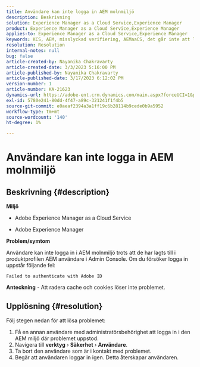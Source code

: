 ```yaml
---
title: Användare kan inte logga in AEM molnmiljö
description: Beskrivning
solution: Experience Manager as a Cloud Service,Experience Manager
product: Experience Manager as a Cloud Service,Experience Manager
applies-to: Experience Manager as a Cloud Service,Experience Manager
keywords: KCS, AEM, misslyckad verifiering, AEMaaCS, det går inte att logga in AEM molnet, AEM användare, Admin Console
resolution: Resolution
internal-notes: null
bug: false
article-created-by: Nayanika Chakravarty
article-created-date: 3/3/2023 5:16:00 PM
article-published-by: Nayanika Chakravarty
article-published-date: 3/17/2023 6:12:02 PM
version-number: 1
article-number: KA-21623
dynamics-url: https://adobe-ent.crm.dynamics.com/main.aspx?forceUCI=1&pagetype=entityrecord&etn=knowledgearticle&id=4ff4b70d-e7b9-ed11-83fe-6045bd0067ea
exl-id: 5780e241-80dd-4f47-a89c-321241f1f4b5
source-git-commit: e0aeaf2394a3a1ff19c6b28114b9cede0b9a5952
workflow-type: tm+mt
source-wordcount: '140'
ht-degree: 1%

---
```


# Användare kan inte logga in AEM molnmiljö

## Beskrivning {#description}


<b>Miljö</b>

- Adobe Experience Manager as a Cloud Service

- Adobe Experience Manager

<b>Problem/symtom</b>

Användare kan inte logga in i AEM molnmiljö trots att de har lagts till i produktprofilen AEM användare i Admin Console. Om du försöker logga in uppstår följande fel:


```
Failed to authenticate with Adobe ID
```


<b>Anteckning</b> - Att radera cache och cookies löser inte problemet.


## Upplösning {#resolution}


Följ stegen nedan för att lösa problemet:

1. Få en annan användare med administratörsbehörighet att logga in i den AEM miljö där problemet uppstod.
2. Navigera till <b>verktyg</b> › <b>Säkerhet</b> › <b>Användare</b>.
3. Ta bort den användare som är i kontakt med problemet.
4. Begär att användaren loggar in igen. Detta återskapar användaren.
